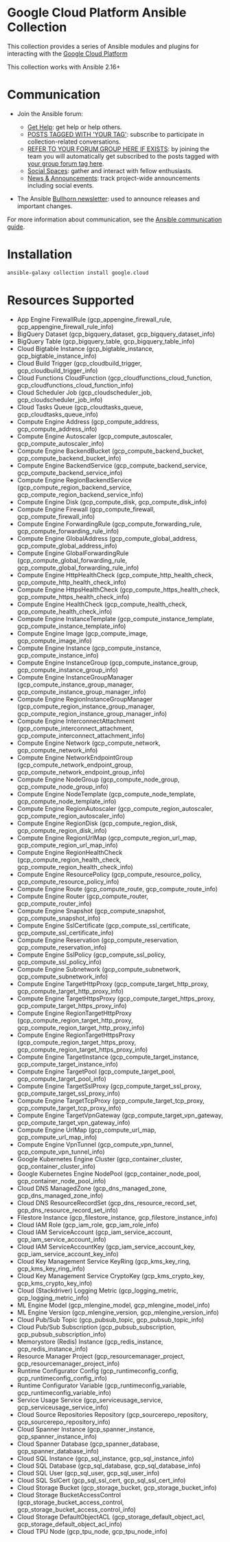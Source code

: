 # Google Cloud Platform Ansible Collection
This collection provides a series of Ansible modules and plugins for interacting with the [Google Cloud Platform](https://cloud.google.com)

This collection works with Ansible 2.16+

# Communication

* Join the Ansible forum:
  * [Get Help](https://forum.ansible.com/c/help/6): get help or help others.
  * [POSTS TAGGED WITH 'YOUR TAG'](https://forum.ansible.com/tag/YOUR_TAG): subscribe to participate in collection-related conversations.
  * [REFER TO YOUR FORUM GROUP HERE IF EXISTS](https://forum.ansible.com/g/): by joining the team you will automatically get subscribed to the posts tagged with [your group forum tag here](https://forum.ansible.com/tags).
  * [Social Spaces](https://forum.ansible.com/c/chat/4): gather and interact with fellow enthusiasts.
  * [News & Announcements](https://forum.ansible.com/c/news/5): track project-wide announcements including social events.

* The Ansible [Bullhorn newsletter](https://docs.ansible.com/ansible/devel/community/communication.html#the-bullhorn): used to announce releases and important changes.

For more information about communication, see the [Ansible communication guide](https://docs.ansible.com/ansible/devel/community/communication.html).

# Installation
```bash
ansible-galaxy collection install google.cloud
```

# Resources Supported
  * App Engine FirewallRule (gcp_appengine_firewall_rule, gcp_appengine_firewall_rule_info)
  * BigQuery Dataset (gcp_bigquery_dataset, gcp_bigquery_dataset_info)
  * BigQuery Table (gcp_bigquery_table, gcp_bigquery_table_info)
  * Cloud Bigtable Instance (gcp_bigtable_instance, gcp_bigtable_instance_info)
  * Cloud Build Trigger (gcp_cloudbuild_trigger, gcp_cloudbuild_trigger_info)
  * Cloud Functions CloudFunction (gcp_cloudfunctions_cloud_function, gcp_cloudfunctions_cloud_function_info)
  * Cloud Scheduler Job (gcp_cloudscheduler_job, gcp_cloudscheduler_job_info)
  * Cloud Tasks Queue (gcp_cloudtasks_queue, gcp_cloudtasks_queue_info)
  * Compute Engine Address (gcp_compute_address, gcp_compute_address_info)
  * Compute Engine Autoscaler (gcp_compute_autoscaler, gcp_compute_autoscaler_info)
  * Compute Engine BackendBucket (gcp_compute_backend_bucket, gcp_compute_backend_bucket_info)
  * Compute Engine BackendService (gcp_compute_backend_service, gcp_compute_backend_service_info)
  * Compute Engine RegionBackendService (gcp_compute_region_backend_service, gcp_compute_region_backend_service_info)
  * Compute Engine Disk (gcp_compute_disk, gcp_compute_disk_info)
  * Compute Engine Firewall (gcp_compute_firewall, gcp_compute_firewall_info)
  * Compute Engine ForwardingRule (gcp_compute_forwarding_rule, gcp_compute_forwarding_rule_info)
  * Compute Engine GlobalAddress (gcp_compute_global_address, gcp_compute_global_address_info)
  * Compute Engine GlobalForwardingRule (gcp_compute_global_forwarding_rule, gcp_compute_global_forwarding_rule_info)
  * Compute Engine HttpHealthCheck (gcp_compute_http_health_check, gcp_compute_http_health_check_info)
  * Compute Engine HttpsHealthCheck (gcp_compute_https_health_check, gcp_compute_https_health_check_info)
  * Compute Engine HealthCheck (gcp_compute_health_check, gcp_compute_health_check_info)
  * Compute Engine InstanceTemplate (gcp_compute_instance_template, gcp_compute_instance_template_info)
  * Compute Engine Image (gcp_compute_image, gcp_compute_image_info)
  * Compute Engine Instance (gcp_compute_instance, gcp_compute_instance_info)
  * Compute Engine InstanceGroup (gcp_compute_instance_group, gcp_compute_instance_group_info)
  * Compute Engine InstanceGroupManager (gcp_compute_instance_group_manager, gcp_compute_instance_group_manager_info)
  * Compute Engine RegionInstanceGroupManager (gcp_compute_region_instance_group_manager, gcp_compute_region_instance_group_manager_info)
  * Compute Engine InterconnectAttachment (gcp_compute_interconnect_attachment, gcp_compute_interconnect_attachment_info)
  * Compute Engine Network (gcp_compute_network, gcp_compute_network_info)
  * Compute Engine NetworkEndpointGroup (gcp_compute_network_endpoint_group, gcp_compute_network_endpoint_group_info)
  * Compute Engine NodeGroup (gcp_compute_node_group, gcp_compute_node_group_info)
  * Compute Engine NodeTemplate (gcp_compute_node_template, gcp_compute_node_template_info)
  * Compute Engine RegionAutoscaler (gcp_compute_region_autoscaler, gcp_compute_region_autoscaler_info)
  * Compute Engine RegionDisk (gcp_compute_region_disk, gcp_compute_region_disk_info)
  * Compute Engine RegionUrlMap (gcp_compute_region_url_map, gcp_compute_region_url_map_info)
  * Compute Engine RegionHealthCheck (gcp_compute_region_health_check, gcp_compute_region_health_check_info)
  * Compute Engine ResourcePolicy (gcp_compute_resource_policy, gcp_compute_resource_policy_info)
  * Compute Engine Route (gcp_compute_route, gcp_compute_route_info)
  * Compute Engine Router (gcp_compute_router, gcp_compute_router_info)
  * Compute Engine Snapshot (gcp_compute_snapshot, gcp_compute_snapshot_info)
  * Compute Engine SslCertificate (gcp_compute_ssl_certificate, gcp_compute_ssl_certificate_info)
  * Compute Engine Reservation (gcp_compute_reservation, gcp_compute_reservation_info)
  * Compute Engine SslPolicy (gcp_compute_ssl_policy, gcp_compute_ssl_policy_info)
  * Compute Engine Subnetwork (gcp_compute_subnetwork, gcp_compute_subnetwork_info)
  * Compute Engine TargetHttpProxy (gcp_compute_target_http_proxy, gcp_compute_target_http_proxy_info)
  * Compute Engine TargetHttpsProxy (gcp_compute_target_https_proxy, gcp_compute_target_https_proxy_info)
  * Compute Engine RegionTargetHttpProxy (gcp_compute_region_target_http_proxy, gcp_compute_region_target_http_proxy_info)
  * Compute Engine RegionTargetHttpsProxy (gcp_compute_region_target_https_proxy, gcp_compute_region_target_https_proxy_info)
  * Compute Engine TargetInstance (gcp_compute_target_instance, gcp_compute_target_instance_info)
  * Compute Engine TargetPool (gcp_compute_target_pool, gcp_compute_target_pool_info)
  * Compute Engine TargetSslProxy (gcp_compute_target_ssl_proxy, gcp_compute_target_ssl_proxy_info)
  * Compute Engine TargetTcpProxy (gcp_compute_target_tcp_proxy, gcp_compute_target_tcp_proxy_info)
  * Compute Engine TargetVpnGateway (gcp_compute_target_vpn_gateway, gcp_compute_target_vpn_gateway_info)
  * Compute Engine UrlMap (gcp_compute_url_map, gcp_compute_url_map_info)
  * Compute Engine VpnTunnel (gcp_compute_vpn_tunnel, gcp_compute_vpn_tunnel_info)
  * Google Kubernetes Engine Cluster (gcp_container_cluster, gcp_container_cluster_info)
  * Google Kubernetes Engine NodePool (gcp_container_node_pool, gcp_container_node_pool_info)
  * Cloud DNS ManagedZone (gcp_dns_managed_zone, gcp_dns_managed_zone_info)
  * Cloud DNS ResourceRecordSet (gcp_dns_resource_record_set, gcp_dns_resource_record_set_info)
  * Filestore Instance (gcp_filestore_instance, gcp_filestore_instance_info)
  * Cloud IAM Role (gcp_iam_role, gcp_iam_role_info)
  * Cloud IAM ServiceAccount (gcp_iam_service_account, gcp_iam_service_account_info)
  * Cloud IAM ServiceAccountKey (gcp_iam_service_account_key, gcp_iam_service_account_key_info)
  * Cloud Key Management Service KeyRing (gcp_kms_key_ring, gcp_kms_key_ring_info)
  * Cloud Key Management Service CryptoKey (gcp_kms_crypto_key, gcp_kms_crypto_key_info)
  * Cloud (Stackdriver) Logging Metric (gcp_logging_metric, gcp_logging_metric_info)
  * ML Engine Model (gcp_mlengine_model, gcp_mlengine_model_info)
  * ML Engine Version (gcp_mlengine_version, gcp_mlengine_version_info)
  * Cloud Pub/Sub Topic (gcp_pubsub_topic, gcp_pubsub_topic_info)
  * Cloud Pub/Sub Subscription (gcp_pubsub_subscription, gcp_pubsub_subscription_info)
  * Memorystore (Redis) Instance (gcp_redis_instance, gcp_redis_instance_info)
  * Resource Manager Project (gcp_resourcemanager_project, gcp_resourcemanager_project_info)
  * Runtime Configurator Config (gcp_runtimeconfig_config, gcp_runtimeconfig_config_info)
  * Runtime Configurator Variable (gcp_runtimeconfig_variable, gcp_runtimeconfig_variable_info)
  * Service Usage Service (gcp_serviceusage_service, gcp_serviceusage_service_info)
  * Cloud Source Repositories Repository (gcp_sourcerepo_repository, gcp_sourcerepo_repository_info)
  * Cloud Spanner Instance (gcp_spanner_instance, gcp_spanner_instance_info)
  * Cloud Spanner Database (gcp_spanner_database, gcp_spanner_database_info)
  * Cloud SQL Instance (gcp_sql_instance, gcp_sql_instance_info)
  * Cloud SQL Database (gcp_sql_database, gcp_sql_database_info)
  * Cloud SQL User (gcp_sql_user, gcp_sql_user_info)
  * Cloud SQL SslCert (gcp_sql_ssl_cert, gcp_sql_ssl_cert_info)
  * Cloud Storage Bucket (gcp_storage_bucket, gcp_storage_bucket_info)
  * Cloud Storage BucketAccessControl (gcp_storage_bucket_access_control, gcp_storage_bucket_access_control_info)
  * Cloud Storage DefaultObjectACL (gcp_storage_default_object_acl, gcp_storage_default_object_acl_info)
  * Cloud TPU Node (gcp_tpu_node, gcp_tpu_node_info)
